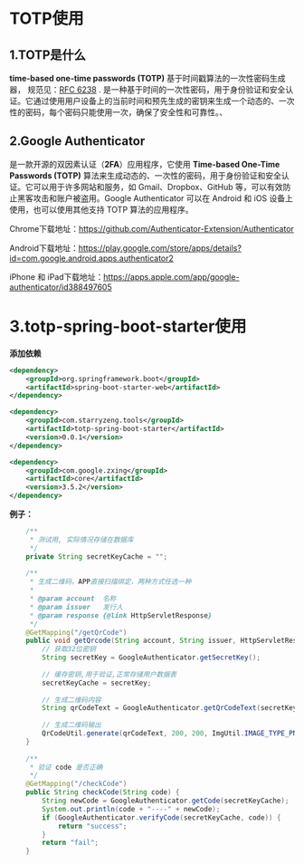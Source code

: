 # TOTP使用

## 1.TOTP是什么

**time-based one-time passwords (TOTP)** 基于时间戳算法的一次性密码生成器， 规范见：[RFC 6238](https://tools.ietf.org/html/rfc6238) .
是一种基于时间的一次性密码，用于身份验证和安全认证。它通过使用用户设备上的当前时间和预先生成的密钥来生成一个动态的、一次性的密码，每个密码只能使用一次，确保了安全性和可靠性。、

## 2.Google Authenticator

是一款开源的双因素认证（**2FA**）应用程序，它使用 **Time-based One-Time Passwords (TOTP)** 算法来生成动态的、一次性的密码，用于身份验证和安全认证。它可以用于许多网站和服务，如 Gmail、Dropbox、GitHub 等，可以有效防止黑客攻击和账户被盗用。Google Authenticator 可以在 Android 和 iOS 设备上使用，也可以使用其他支持 TOTP 算法的应用程序。

Chrome下载地址：https://github.com/Authenticator-Extension/Authenticator

Android下载地址：https://play.google.com/store/apps/details?id=com.google.android.apps.authenticator2

iPhone 和 iPad下载地址：https://apps.apple.com/app/google-authenticator/id388497605

# 3.totp-spring-boot-starter使用

**添加依赖**

```xml
<dependency>
    <groupId>org.springframework.boot</groupId>
    <artifactId>spring-boot-starter-web</artifactId>
</dependency>

<dependency>
    <groupId>com.starryzeng.tools</groupId>
    <artifactId>totp-spring-boot-starter</artifactId>
    <version>0.0.1</version>
</dependency>

<dependency>
    <groupId>com.google.zxing</groupId>
    <artifactId>core</artifactId>
    <version>3.5.2</version>
</dependency>
```

**例子：**

```java
    /**
     * 测试用, 实际情况存储在数据库
     */
    private String secretKeyCache = "";
    
    /**
     * 生成二维码，APP直接扫描绑定，两种方式任选一种
     *
     * @param account  名称
     * @param issuer   发行人
     * @param response {@link HttpServletResponse}
     */
    @GetMapping("/getQrCode")
    public void getQrcode(String account, String issuer, HttpServletResponse response) throws IOException {
        // 获取32位密钥
        String secretKey = GoogleAuthenticator.getSecretKey();
        
        // 缓存密钥,用于验证,正常存储用户数据表
        secretKeyCache = secretKey;
        
        // 生成二维码内容
        String qrCodeText = GoogleAuthenticator.getQrCodeText(secretKey, account, issuer);
        
        // 生成二维码输出
        QrCodeUtil.generate(qrCodeText, 200, 200, ImgUtil.IMAGE_TYPE_PNG, response.getOutputStream());
    }
    
    /**
     * 验证 code 是否正确
     */
    @GetMapping("/checkCode")
    public String checkCode(String code) {
        String newCode = GoogleAuthenticator.getCode(secretKeyCache);
        System.out.println(code + "----" + newCode);
        if (GoogleAuthenticator.verifyCode(secretKeyCache, code)) {
            return "success";
        }
        return "fail";
    }
```









